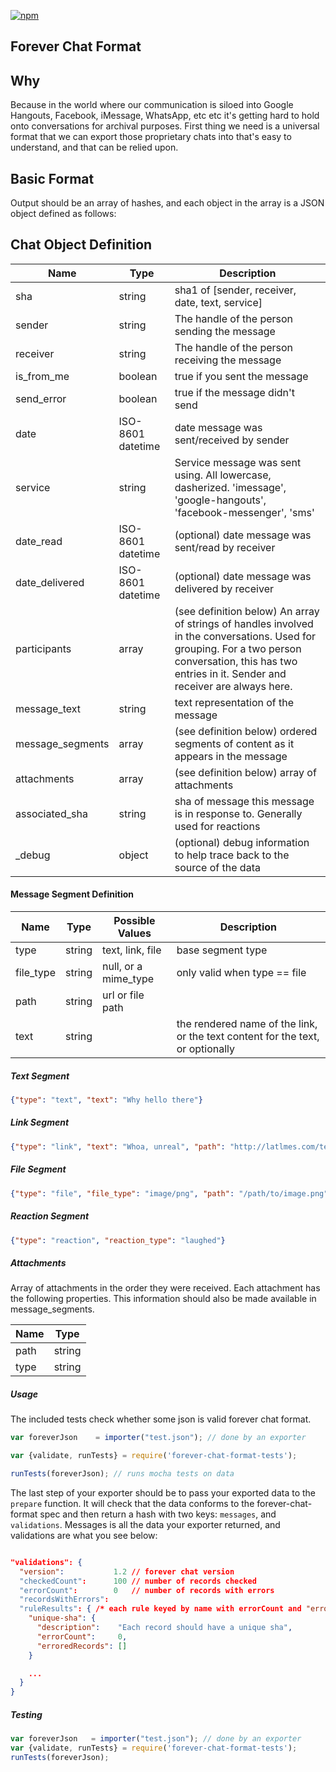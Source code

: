[![npm](https://img.shields.io/npm/dt/forever-chat-format.svg)]()

## Forever Chat Format



## Why

Because in the world where our communication is siloed into Google Hangouts, Facebook, iMessage, WhatsApp, etc etc it's getting hard to hold onto conversations for archival purposes. First thing we need is a universal format that we can export those proprietary chats into that's easy to understand, and that can be relied upon.

## Basic Format

Output should be an array of hashes, and each object in the array is a JSON object defined as follows:

## Chat Object Definition

Name              | Type              | Description
-----------       | -------           |   -------------
sha               | string            | sha1 of [sender, receiver, date, text, service]
sender            | string            | The handle of the person sending the message
receiver          | string            | The handle of the person receiving the message
is_from_me        | boolean           | true if you sent the message
send_error        | boolean           | true if the message didn't send
date              | ISO-8601 datetime | date message was sent/received by sender
service           | string            | Service message was sent using. All lowercase, dasherized. 'imessage', 'google-hangouts', 'facebook-messenger', 'sms'
date_read         | ISO-8601 datetime | (optional) date message was sent/read by receiver
date_delivered    | ISO-8601 datetime | (optional) date message was delivered by receiver
participants      | array             | (see definition below) An array of strings of handles involved in the conversations. Used for grouping. For a two person conversation, this has two entries in it. Sender and receiver are always here.
message_text      | string            | text representation of the message
message_segments  | array             | (see definition below) ordered segments of content as it appears in the message
attachments       | array             | (see definition below) array of attachments
associated_sha    | string            | sha of message this message is in response to. Generally used for reactions
\_debug           | object            | (optional) debug information to help trace back to the source of the data


#### Message Segment Definition

Name        |  Type      |  Possible Values    | Description
----------- |  -------   |  -----------------  | -------------
type        | string     |  text, link, file   | base segment type
file_type   | string     |  null, or a mime_type | only valid when type == file
path        | string     |  url or file path  |  
text        | string     |                    | the rendered name of the link, or the text content for the text, or optionally


##### Text Segment
```json
{"type": "text", "text": "Why hello there"}
```
##### Link Segment
```json
{"type": "link", "text": "Whoa, unreal", "path": "http://latlmes.com/technology/why-we-need-a-new-chat-format-1"}
```
##### File Segment
```json
{"type": "file", "file_type": "image/png", "path": "/path/to/image.png"}
```
##### Reaction Segment
```json
{"type": "reaction", "reaction_type": "laughed"}
```

##### Attachments
Array of attachments in the order they were received. Each attachment has the following properties. This information
should also be made available in message_segments.

Name        |  Type     
----------- |  -------  
path        | string    
type        | string    


##### Usage
The included tests check whether some json is valid forever chat format.

```javascript
var foreverJson    = importer("test.json"); // done by an exporter

var {validate, runTests} = require('forever-chat-format-tests');

runTests(foreverJson); // runs mocha tests on data
```

The last step of your exporter should be to pass your exported data to the `prepare` function. It will check that the data conforms to the forever-chat-format spec and then return a hash with two keys: `messages`, and `validations`. Messages is all the data your exporter returned, and validations are what you see below:

```json

"validations": {
  "version":           1.2 // forever chat version
  "checkedCount":      100 // number of records checked
  "errorCount":        0   // number of records with errors
  "recordsWithErrors":
  "ruleResults": { /* each rule keyed by name with errorCount and "erroredRecords" */
    "unique-sha": {
      "description":    "Each record should have a unique sha",
      "errorCount":     0,
      "erroredRecords": []
    }

    ...
  }
}
```

##### Testing

```javascript
var foreverJson   = importer("test.json"); // done by an exporter
var {validate, runTests} = require('forever-chat-format-tests');
runTests(foreverJson);
```
